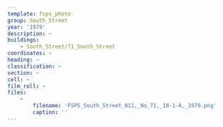 ```yaml
---
template: fsps_photo
group: South_Street
year: '1979'
description: ~
buildings:
    - South_Street/71_South_Street
coordinates: ~
heading: ~
classification: ~
section: ~
cell: ~
film_roll: ~
files:
    -
        filename: 'FSPS_South_Street_011,_No_71,_18-1-A,_1979.png'
        caption: ''
---
```

